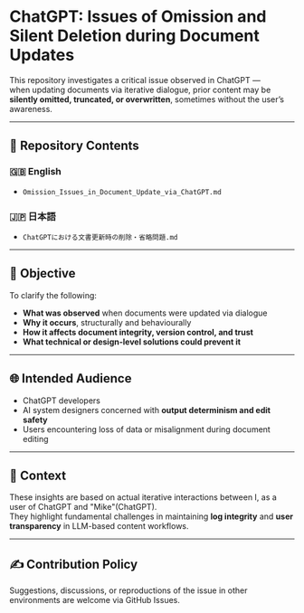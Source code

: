 # ChatGPT: Issues of Omission and Silent Deletion during Document Updates

This repository investigates a critical issue observed in ChatGPT —  
when updating documents via iterative dialogue, prior content may be **silently omitted, truncated, or overwritten**, sometimes without the user’s awareness.

---

## 📘 Repository Contents

### 🇬🇧 English

- `Omission_Issues_in_Document_Update_via_ChatGPT.md`

### 🇯🇵 日本語

- `ChatGPTにおける文書更新時の削除・省略問題.md`

---

## 🎯 Objective

To clarify the following:

- **What was observed** when documents were updated via dialogue
- **Why it occurs**, structurally and behaviourally
- **How it affects document integrity, version control, and trust**
- **What technical or design-level solutions could prevent it**

---

## 🌐 Intended Audience

- ChatGPT developers
- AI system designers concerned with **output determinism and edit safety**
- Users encountering loss of data or misalignment during document editing

---

## 🧪 Context

These insights are based on actual iterative interactions between I, as a user of ChatGPT and "Mike"(ChatGPT).  
They highlight fundamental challenges in maintaining **log integrity** and **user transparency** in LLM-based content workflows.

---

## ✍️ Contribution Policy

Suggestions, discussions, or reproductions of the issue in other environments are welcome via GitHub Issues.
